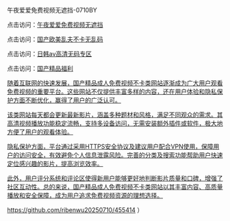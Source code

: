 午夜爱爱免费视频无遮挡-0710BY

点击访问：<a href="https://heiliaoow5kzm.pages.dev">午夜爱爱免费视频无遮挡</a>

点击访问：<a href="https://heiliaozj3tjd.pages.dev">国产欧美乱夫不卡无乱码</a>

点击访问：<a href="https://heiliao2dmwwy.pages.dev">日韩av高清无码专区</a>

点击访问：<a href="https://heiliaoxqkkct.pages.dev">国产精品福利



随着互联网的快速发展，国产精品成人免费视频不卡类网站逐渐成为广大用户观看免费视频的重要平台。这些网站不仅提供丰富多样的内容，还在用户体验和隐私保护方面不断优化，赢得了用户的广泛认可。  

该类网站每天都会更新最新影片，涵盖多种题材和风格，满足不同观众的需求。其高清视频播放功能稳定流畅，支持多设备访问，无需安装额外插件或软件，极大地方便了用户的观看体验。  

隐私保护方面，平台通过采用HTTPS安全协议及建议用户配合VPN使用，保障用户的访问安全，有效避免个人信息泄露风险。完善的分类及搜索功能帮助用户快速定位感兴趣的影片，提高浏览效率。  

此外，用户评分系统和评论区使得新用户能够更好地判断影片质量和口碑，增强了社区互动性。总的来说，国产精品成人免费视频不卡类网站以其丰富内容、高质量播放和安全保障，成为用户追求免费视频资源的理想选择。 



<span style="display:none;">[Canonical link]( https://github.com/ribenwu20250710/455414 ）</span>
